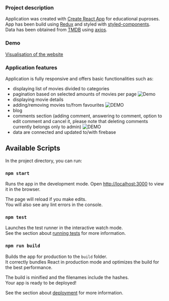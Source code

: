 ### Project description

Application was created with [Create React App](https://github.com/facebook/create-react-app) for educational puproses.
<br />
App has been build using [Redux](https://redux.js.org/) and styled with [styled-components](https://styled-components.com/).
<br />
Data has been obtained from [TMDB](https://www.themoviedb.org/?language=pl) using [axios](https://www.npmjs.com/package/axios).
<br />

### Demo

[Visualisation of the website](https://angry-lovelace-fdb20f.netlify.app/)

### Application features

Application is fully responsive and offers basic functionalities such as:

- displaying list of movies divided to categories
- pagination based on selected amounts of movies per page
![Demo](https://user-images.githubusercontent.com/49833192/107700734-368e2680-6cb8-11eb-809c-8316b49304d3.gif)
- displaying movie details
- adding/removing movies to/from favourites
![DEMO](https://user-images.githubusercontent.com/49833192/107573749-3f1a2a80-6bee-11eb-8390-5c838fae7eae.gif)
- blog
- comments section (adding comment, answering to comment, option to edit comment and cancel it, please note that deleting comments currently belongs only to admin)
![DEMO](https://user-images.githubusercontent.com/49833192/107701543-5c67fb00-6cb9-11eb-912d-a47961ea6a11.gif)
- data are connected and updated to/with firebase

## Available Scripts

In the project directory, you can run:

### `npm start`

Runs the app in the development mode.
Open [http://localhost:3000](http://localhost:3000) to view it in the browser.

The page will reload if you make edits.\
You will also see any lint errors in the console.

### `npm test`

Launches the test runner in the interactive watch mode.\
See the section about [running tests](https://facebook.github.io/create-react-app/docs/running-tests) for more information.

### `npm run build`

Builds the app for production to the `build` folder.\
It correctly bundles React in production mode and optimizes the build for the best performance.

The build is minified and the filenames include the hashes.\
Your app is ready to be deployed!

See the section about [deployment](https://facebook.github.io/create-react-app/docs/deployment) for more information.
